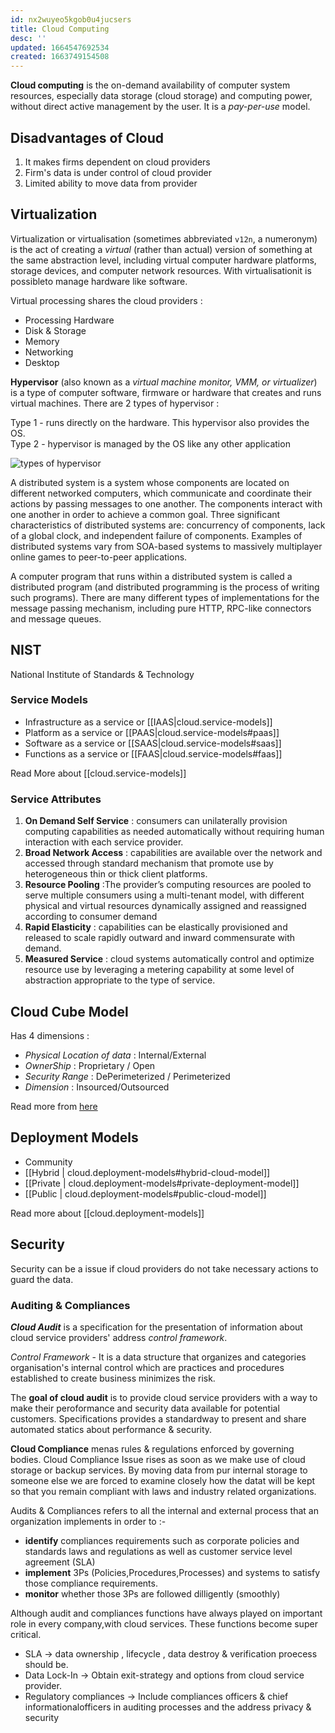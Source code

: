 ```yaml
---
id: nx2wuyeo5kgob0u4jucsers
title: Cloud Computing
desc: ''
updated: 1664547692534
created: 1663749154508
---
```


**Cloud computing** is the on-demand availability of computer system resources, especially data storage (cloud storage) and computing power, without direct active management by the user. It is a _pay-per-use_ model.

## Disadvantages of Cloud

1. It makes firms dependent on cloud providers
2. Firm's data is under control of cloud provider
3. Limited ability to move data from provider

## Virtualization

Virtualization or virtualisation (sometimes abbreviated `v12n`, a numeronym) is the act of creating a *virtual* (rather than actual) version of something at the same abstraction level, including virtual computer hardware platforms, storage devices, and computer network resources. With virtualisationit is possibleto manage hardware like software.

Virtual processing shares the cloud providers :

- Processing Hardware
- Disk & Storage
- Memory
- Networking
- Desktop

**Hypervisor** (also known as a _virtual machine monitor, VMM, or virtualizer_) is a type of computer software, firmware or hardware that creates and runs virtual machines. There are 2 types of hypervisor :

Type 1 - runs directly on the hardware. This hypervisor also provides the OS.  
Type 2 - hypervisor is managed by the OS like any other application

![types of hypervisor](/assets/images/20220917075011-1.png)

A distributed system is a system whose components are located on different networked computers, which communicate and coordinate their actions by passing messages to one another. The components interact with one another in order to achieve a common goal. Three significant characteristics of distributed systems are: concurrency of components, lack of a global clock, and independent failure of components. Examples of distributed systems vary from SOA-based systems to massively multiplayer online games to peer-to-peer applications.

A computer program that runs within a distributed system is called a distributed program (and distributed programming is the process of writing such programs). There are many different types of implementations for the message passing mechanism, including pure HTTP, RPC-like connectors and message queues.

## NIST

National Institute of Standards & Technology

### Service Models

- Infrastructure as a service or [[IAAS|cloud.service-models]]
- Platform as a service or [[PAAS|cloud.service-models#paas]]
- Software as a service or [[SAAS|cloud.service-models#saas]]
- Functions as a service or [[FAAS|cloud.service-models#faas]]

Read More about [[cloud.service-models]]

### Service Attributes

1. **On Demand Self Service**
   : consumers can unilaterally provision computing capabilities as needed automatically without requiring human interaction with each service provider.
2. **Broad Network Access**
   : capabilities are available over the network and accessed through standard mechanism that promote use by heterogeneous thin or thick client platforms.
3. **Resource Pooling**
   :The provider’s computing resources are pooled to serve multiple consumers using a multi-tenant model, with different physical and virtual resources dynamically assigned and reassigned according to consumer demand
4. **Rapid Elasticity**
   : capabilities can be elastically provisioned and released to scale rapidly outward and inward commensurate with demand.
5. **Measured Service**
   : cloud systems automatically control and optimize resource use by leveraging a metering capability at some level of abstraction appropriate to the type of service.

## Cloud Cube Model

Has 4 dimensions :

- _Physical Location of data_ : Internal/External
- _OwnerShip_ : Proprietary / Open
- _Security Range_ : DePerimeterized / Perimeterized
- _Dimension_ : Insourced/Outsourced

Read more from [here](https://data-flair.training/blogs/cloud-cube-model/)

## Deployment Models

- Community
- [[Hybrid | cloud.deployment-models#hybrid-cloud-model]]
- [[Private | cloud.deployment-models#private-deployment-model]]
- [[Public | cloud.deployment-models#public-cloud-model]]

Read more about [[cloud.deployment-models]]

## Security

Security can be a issue if cloud providers do not take necessary actions to guard the data.

### Auditing & Compliances

**_Cloud Audit_** is a specification for the presentation of information about cloud service providers' address _control framework_.

_Control Framework_ - It is a data structure that organizes and categories organisation's internal control which are practices and procedures established to create business minimizes the risk.

The **goal of cloud audit** is to provide cloud service providers with a way to make their peroformance and security data available for potential customers. Specifications provides a standardway to present and share automated statics about performance & security.

**Cloud Compliance** menas rules & regulations enforced by governing bodies. Cloud Compliance Issue rises as soon as we make use of cloud storage or backup services. By moving data from pur internal storage to someone else we are forced to examine closely how the datat will be kept so that you remain compliant with laws and industry related organizations.

Audits & Compliances refers to all the internal and external process that an organization implements in order to :-

- **identify** compliances requirements such as corporate policies and standards laws and regulations as well as customer service level agreement (SLA)
- **implement** 3Ps (Policies,Procedures,Processes) and systems to satisfy those compliance requirements.
- **monitor** whether those 3Ps are followed dilligently (smoothly)

Although audit and compliances functions have always played on important role in every company,with cloud services. These functions become super critical.

- SLA -> data ownership , lifecycle , data destroy & verification proecess should be.
- Data Lock-In -> Obtain exit-strategy and options from cloud service provider.
- Regulatory compliances -> Include compliances officers & chief informationalofficers in auditing processes and the address privacy & security
